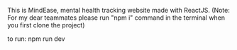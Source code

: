 This is MindEase, mental health tracking website made with ReactJS.
(Note: For my dear teammates please run "npm i" command in the terminal when you first clone the project)

to run: npm run dev 
